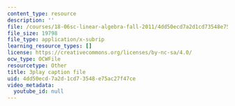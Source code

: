 ```yaml
---
content_type: resource
description: ''
file: /courses/18-06sc-linear-algebra-fall-2011/4dd50ecd7a2d1cd73548e75ac27f47ce_FzncDO1eSNI.srt
file_size: 19798
file_type: application/x-subrip
learning_resource_types: []
license: https://creativecommons.org/licenses/by-nc-sa/4.0/
ocw_type: OCWFile
resourcetype: Other
title: 3play caption file
uid: 4dd50ecd-7a2d-1cd7-3548-e75ac27f47ce
video_metadata:
  youtube_id: null
---
```

